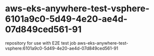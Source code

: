 # aws-eks-anywhere-test-vsphere-6101a9c0-5d49-4e20-ae4d-07d849ced561-91
repository for use with E2E test job aws-eks-anywhere-test-vsphere:6101a9c0-5d49-4e20-ae4d-07d849ced561-91
